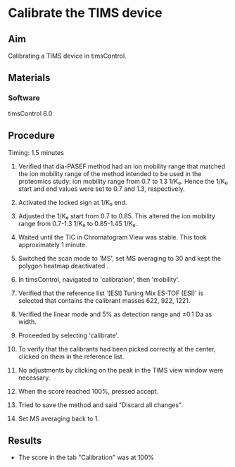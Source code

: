 # Calibrate the TIMS device


## Aim
Calibrating a TIMS device in timsControl.


## Materials

### Software
timsControl 6.0


## Procedure
Timing: 1.5 minutes

1. Verified that dia-PASEF method had an ion mobility range that matched the ion mobility range of the method intended to be used in the proteomics study: ion mobility range from 0.7 to 1.3 1/K₀. Hence the 1/K₀ start and end values were set to 0.7 and 1.3, respectively.

2. Activated the locked sign at 1/K₀ end.

3. Adjusted the 1/K₀ start from 0.7 to 0.85. This altered the ion mobility range from 0.7-1.3 1/K₀ to 0.85-1.45 1/K₀.

4. Waited until the TIC in Chromatogram View was stable. This took approximately 1 minute.

5. Switched the scan mode to 'MS', set MS averaging to 30 and kept the polygon heatmap deactivated .

6. In timsControl, navigated to 'calibration', then 'mobility'.

6. Verified that the reference list '[ESI] Tuning Mix ES-TOF (ESI)' is selected that contains the calibrant masses 622, 922, 1221.

7. Verified the linear mode and 5% as detection range and ±0.1 Da as width.

8. Proceeded by selecting 'calibrate'.

9. To verify that the calibrants had been picked correctly at the center, clicked on them in the reference list.

10. No adjustments by clicking on the peak in the TIMS view window were necessary.

11. When the score reached 100%, pressed accept.

12. Tried to save the method and said "Discard all changes".

13. Set MS averaging back to 1.


## Results
- The score in the tab "Calibration" was at 100%
